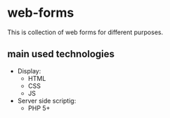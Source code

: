 # web-forms

This is collection of web forms for different purposes.

## main used technologies

* Display:
  * HTML
  * CSS
  * JS
* Server side scriptig:
  * PHP 5+
